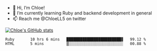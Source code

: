 - 💞️  Hi, I’m Chloe!
- 🌱  I’m currently learning Ruby and backend development in general
- 📫  Reach me @ChloeLL5 on twitter

[![Chloe's GitHub stats](https://github-readme-stats.vercel.app/api?username=chloell5&count_private=true&theme=cobalt&show_icons=true)](https://github.com/anuraghazra/github-readme-stats)

<!--START_SECTION:waka-->
```text
Ruby       10 hrs 6 mins   ████████████████████████▓   99.12 % 
HTML       5 mins          ▒░░░░░░░░░░░░░░░░░░░░░░░░   00.88 % 
```
<!--END_SECTION:waka-->
